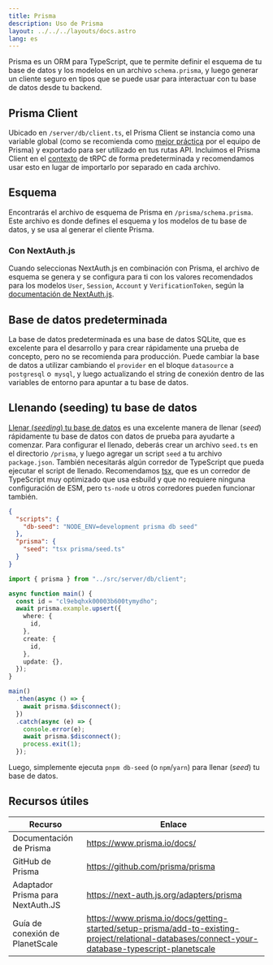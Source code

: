 ```yaml
---
title: Prisma
description: Uso de Prisma
layout: ../../../layouts/docs.astro
lang: es
---
```


Prisma es un ORM para TypeScript, que te permite definir el esquema de tu base de datos y los modelos en un archivo `schema.prisma`, y luego generar un cliente seguro en tipos que se puede usar para interactuar con tu base de datos desde tu backend.

## Prisma Client

Ubicado en `/server/db/client.ts`, el Prisma Client se instancia como una variable global (como se recomienda como [mejor práctica](https://www.prisma.io/docs/guides/database/troubleshooting-orm/help-articles/nextjs-prisma-client-dev-practices#problem) por el equipo de Prisma) y exportado para ser utilizado en tus rutas API. Incluimos el Prisma Client en el [contexto](/es/usage/trpc#-serverapitrpcts) de tRPC de forma predeterminada y recomendamos usar esto en lugar de importarlo por separado en cada archivo.

## Esquema

Encontrarás el archivo de esquema de Prisma en `/prisma/schema.prisma`. Este archivo es donde defines el esquema y los modelos de tu base de datos, y se usa al generar el cliente Prisma.

### Con NextAuth.js

Cuando seleccionas NextAuth.js en combinación con Prisma, el archivo de esquema se genera y se configura para ti con los valores recomendados para los modelos `User`, `Session`, `Account` y `VerificationToken`, según la [documentación de NextAuth.js](https://next-auth.js.org/adapters/prisma).

## Base de datos predeterminada

La base de datos predeterminada es una base de datos SQLite, que es excelente para el desarrollo y para crear rápidamente una prueba de concepto, pero no se recomienda para producción. Puede cambiar la base de datos a utilizar cambiando el `provider` en el bloque `datasource` a `postgresql` o` mysql`, y luego actualizando el string de conexión dentro de las variables de entorno para apuntar a tu base de datos.

## Llenando (seeding) tu base de datos

[Llenar (_seeding_) tu base de datos](https://www.prisma.io/docs/guides/database/seed-database) es una excelente manera de llenar (_seed_) rápidamente tu base de datos con datos de prueba para ayudarte a comenzar. Para configurar el llenado, deberás crear un archivo `seed.ts` en el directorio `/prisma`, y luego agregar un script `seed` a tu archivo `package.json`. También necesitarás algún corredor de TypeScript que pueda ejecutar el script de llenado. Recomendamos [tsx](https://github.com/esbuild-kit/tsx), que es un corredor de TypeScript muy optimizado que usa esbuild y que no requiere ninguna configuración de ESM, pero `ts-node` u otros corredores pueden funcionar también.

```jsonc:package.json
{
  "scripts": {
    "db-seed": "NODE_ENV=development prisma db seed"
  },
  "prisma": {
    "seed": "tsx prisma/seed.ts"
  }
}
```

```ts:prisma/seed.ts
import { prisma } from "../src/server/db/client";

async function main() {
  const id = "cl9ebqhxk00003b600tymydho";
  await prisma.example.upsert({
    where: {
      id,
    },
    create: {
      id,
    },
    update: {},
  });
}

main()
  .then(async () => {
    await prisma.$disconnect();
  })
  .catch(async (e) => {
    console.error(e);
    await prisma.$disconnect();
    process.exit(1);
  });
```

Luego, simplemente ejecuta `pnpm db-seed` (o `npm`/`yarn`) para llenar (_seed_) tu base de datos.

## Recursos útiles

| Recurso                           | Enlace                                                                                                                                            |
| --------------------------------- | ------------------------------------------------------------------------------------------------------------------------------------------------- |
| Documentación de Prisma           | https://www.prisma.io/docs/                                                                                                                       |
| GitHub de Prisma                  | https://github.com/prisma/prisma                                                                                                                  |
| Adaptador Prisma para NextAuth.JS | https://next-auth.js.org/adapters/prisma                                                                                                          |
| Guía de conexión de PlanetScale   | https://www.prisma.io/docs/getting-started/setup-prisma/add-to-existing-project/relational-databases/connect-your-database-typescript-planetscale |
